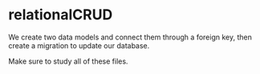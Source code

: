# relationalCRUD
We create two data models and connect them through a foreign key, then create a migration to update our database.

Make sure to study all of these files.
